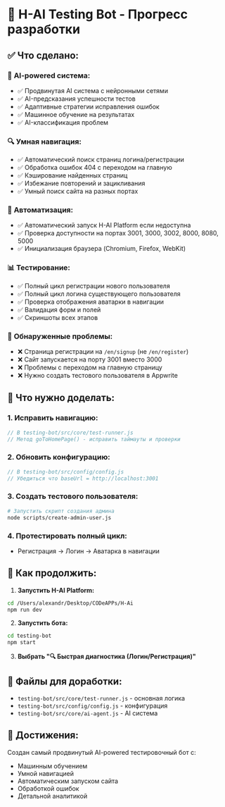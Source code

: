 # 🤖 H-AI Testing Bot - Прогресс разработки

## ✅ **Что сделано:**

### 🧠 **AI-powered система:**
- ✅ Продвинутая AI система с нейронными сетями
- ✅ AI-предсказания успешности тестов
- ✅ Адаптивные стратегии исправления ошибок
- ✅ Машинное обучение на результатах
- ✅ AI-классификация проблем

### 🔍 **Умная навигация:**
- ✅ Автоматический поиск страниц логина/регистрации
- ✅ Обработка ошибок 404 с переходом на главную
- ✅ Кэширование найденных страниц
- ✅ Избежание повторений и зацикливания
- ✅ Умный поиск сайта на разных портах

### 🚀 **Автоматизация:**
- ✅ Автоматический запуск H-AI Platform если недоступна
- ✅ Проверка доступности на портах 3001, 3000, 3002, 8000, 8080, 5000
- ✅ Инициализация браузера (Chromium, Firefox, WebKit)

### 📊 **Тестирование:**
- ✅ Полный цикл регистрации нового пользователя
- ✅ Полный цикл логина существующего пользователя
- ✅ Проверка отображения аватарки в навигации
- ✅ Валидация форм и полей
- ✅ Скриншоты всех этапов

### 🎯 **Обнаруженные проблемы:**
- ❌ Страница регистрации на `/en/signup` (не `/en/register`)
- ❌ Сайт запускается на порту 3001 вместо 3000
- ❌ Проблемы с переходом на главную страницу
- ❌ Нужно создать тестового пользователя в Appwrite

## 🔧 **Что нужно доделать:**

### 1. **Исправить навигацию:**
```javascript
// В testing-bot/src/core/test-runner.js
// Метод goToHomePage() - исправить таймауты и проверки
```

### 2. **Обновить конфигурацию:**
```javascript
// В testing-bot/src/config/config.js
// Убедиться что baseUrl = http://localhost:3001
```

### 3. **Создать тестового пользователя:**
```bash
# Запустить скрипт создания админа
node scripts/create-admin-user.js
```

### 4. **Протестировать полный цикл:**
- Регистрация → Логин → Аватарка в навигации

## 🚀 **Как продолжить:**

1. **Запустить H-AI Platform:**
```bash
cd /Users/alexandr/Desktop/CODeAPPs/H-Ai
npm run dev
```

2. **Запустить бота:**
```bash
cd testing-bot
npm start
```

3. **Выбрать "🔍 Быстрая диагностика (Логин/Регистрация)"**

## 📁 **Файлы для доработки:**
- `testing-bot/src/core/test-runner.js` - основная логика
- `testing-bot/src/config/config.js` - конфигурация
- `testing-bot/src/core/ai-agent.js` - AI система

## 🎉 **Достижения:**
Создан самый продвинутый AI-powered тестировочный бот с:
- Машинным обучением
- Умной навигацией
- Автоматическим запуском сайта
- Обработкой ошибок
- Детальной аналитикой
